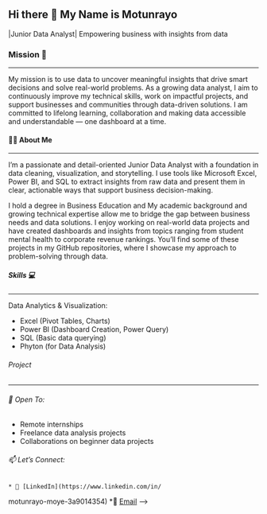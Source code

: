 ## Hi there 👋 My Name is Motunrayo

 |Junior Data Analyst| Empowering business with insights from data

### Mission 🎯
 --------
  My mission is to use data to uncover meaningful insights that drive smart decisions and solve real-world problems. As a growing data analyst, I aim to continuously improve my technical skills, work on impactful projects, and support businesses and communities through data-driven solutions.
  I am committed to lifelong learning, collaboration and making data accessible and understandable — one dashboard at a time.

 #### 👩‍💻 About Me
 --------
 
   I’m a passionate and detail-oriented Junior Data Analyst with a foundation in data cleaning, visualization, and storytelling. I use tools like Microsoft Excel, Power BI, and SQL to extract insights from raw data and present them in clear, actionable ways that support business decision-making.

I hold a degree in Business Education and My academic background and growing technical expertise allow me to bridge the gap between business needs and data solutions. I enjoy working on real-world data projects and have created dashboards and insights from topics ranging from student mental health to corporate revenue rankings. You’ll find some of these projects in my GitHub repositories, where I showcase my approach to problem-solving through data.

  ##### Skills 💻
  --------

 Data Analytics & Visualization:
 
  - Excel (Pivot Tables, Charts)
  - Power BI (Dashboard Creation, Power Query)
  - SQL (Basic data querying)
  - Phyton (for Data Analysis)

  ###### Project 
   --------

  ###### 💼 Open To:

  * Remote internships
  * Freelance data analysis projects
  * Collaborations on beginner data projects
 
###### 📫 Let’s Connect:

    * 💼 [LinkedIn](https://www.linkedin.com/in/
motunrayo-moye-3a9014354)
    *📧 [Email](motunrayoadewunmi4@gmail.com)
-->
